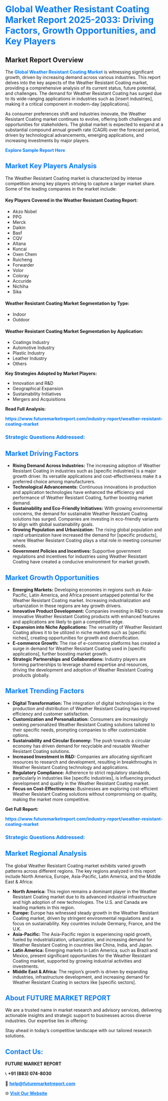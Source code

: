 <h1 style="color: #007BFF;">Global Weather Resistant Coating Market Report 2025-2033: Driving Factors, Growth Opportunities, and Key Players</h1>

<section id="overview">
<h2>Market Report Overview</h2>
<p>The <a href="https://www.futuremarketreport.com/industry-report/weather-resistant-coating-market" style="color: #007BFF; text-decoration: none;"><strong>Global Weather Resistant Coating Market</strong></a> is witnessing significant growth, driven by increasing demand across various industries. This report delves into the key aspects of the Weather Resistant Coating market, providing a comprehensive analysis of its current status, future potential, and challenges. The demand for Weather Resistant Coating has surged due to its wide-ranging applications in industries such as [insert industries], making it a critical component in modern-day [applications].</p>
<p>As consumer preferences shift and industries innovate, the Weather Resistant Coating market continues to evolve, offering both challenges and opportunities for stakeholders. The global market is expected to expand at a substantial compound annual growth rate (CAGR) over the forecast period, driven by technological advancements, emerging applications, and increasing investments by major players.</p>
</section>

<section id="overview">
<p><a href="https://www.futuremarketreport.com/request-sample/reportId=83449" style="color: #007BFF; text-decoration: none;"><strong>Explore Sample Report Here</strong></a></p>
</section>

<section id="key-players">
<h2 style="color: #007BFF;">Market Key Players Analysis</h2>
<p>The Weather Resistant Coating market is characterized by intense competition among key players striving to capture a larger market share. Some of the leading companies in the market include:</p>
<h4>Key Players Covered in the Weather Resistant Coating Report:</h4>
<ul><li>Akzo Nobel</li><li>PPG</li><li>Merck</li><li>Daikin</li><li>Basf</li><li>CQV</li><li>Altana</li><li>Kuncai</li><li>Oxen Chem</li><li>Ruicheng</li><li>Forwarder</li><li>Volor</li><li>Coloray</li><li>Accuride</li><li>Nichiha</li><li>Sika</li></ul>
<h4>Weather Resistant Coating Market Segmentation by Type:</h4>
<ul><li>Indoor</li><li>Outdoor</li></ul>

<h4>Weather Resistant Coating Market Segmentation by Application:</h4>
<ul><li>Coatings Industry</li><li>Automotive Industry</li><li>Plastic Industry</li><li>Leather Industry</li><li>Others</li></ul>
<p><strong>Key Strategies Adopted by Market Players:</strong></p>
<ul>
<li>Innovation and R&D</li>
<li>Geographical Expansion</li>
<li>Sustainability Initiatives</li>
<li>Mergers and Acquisitions</li>
</ul>
</section>

<section>
<p><strong>Read Full Analysis: </strong></p><a href="https://www.futuremarketreport.com/industry-report/weather-resistant-coating-market" style="color: #007BFF; text-decoration: none;"><strong>https://www.futuremarketreport.com/industry-report/weather-resistant-coating-market</strong></a>
<h3 style="color: #007BFF;">Strategic Questions Addressed:</h3>
</section>

<section id="driving-factors">
<h2 style="color: #007BFF;">Market Driving Factors</h2>
<ul>
<li><strong>Rising Demand Across Industries:</strong> The increasing adoption of Weather Resistant Coating in industries such as [specific industries] is a major growth driver. Its versatile applications and cost-effectiveness make it a preferred choice among manufacturers.</li>
<li><strong>Technological Advancements:</strong> Continuous innovations in production and application technologies have enhanced the efficiency and performance of Weather Resistant Coating, further boosting market demand.</li>
<li><strong>Sustainability and Eco-Friendly Initiatives:</strong> With growing environmental concerns, the demand for sustainable Weather Resistant Coating solutions has surged. Companies are investing in eco-friendly variants to align with global sustainability goals.</li>
<li><strong>Growing Population and Urbanization:</strong> The rising global population and rapid urbanization have increased the demand for [specific products], where Weather Resistant Coating plays a vital role in meeting consumer needs.</li>
<li><strong>Government Policies and Incentives:</strong> Supportive government regulations and incentives for industries using Weather Resistant Coating have created a conducive environment for market growth.</li>
</ul>
</section>

<section id="growth-opportunities">
<h2 style="color: #007BFF;">Market Growth Opportunities</h2>
<ul>
<li><strong>Emerging Markets:</strong> Developing economies in regions such as Asia-Pacific, Latin America, and Africa present untapped potential for the Weather Resistant Coating market. Increasing industrialization and urbanization in these regions are key growth drivers.</li>
<li><strong>Innovative Product Development:</strong> Companies investing in R&D to create innovative Weather Resistant Coating products with enhanced features and applications are likely to gain a competitive edge.</li>
<li><strong>Expansion into Niche Applications:</strong> The versatility of Weather Resistant Coating allows it to be utilized in niche markets such as [specific niches], creating opportunities for growth and diversification.</li>
<li><strong>E-commerce Growth:</strong> The rise of e-commerce platforms has created a surge in demand for Weather Resistant Coating used in [specific applications], further boosting market growth.</li>
<li><strong>Strategic Partnerships and Collaborations:</strong> Industry players are forming partnerships to leverage shared expertise and resources, driving the development and adoption of Weather Resistant Coating products globally.</li>
</ul>
</section>

<section id="trending-factors">
<h2 style="color: #007BFF;">Market Trending Factors</h2>
<ul>
<li><strong>Digital Transformation:</strong> The integration of digital technologies in the production and distribution of Weather Resistant Coating has improved efficiency and customer satisfaction.</li>
<li><strong>Customization and Personalization:</strong> Consumers are increasingly seeking personalized Weather Resistant Coating solutions tailored to their specific needs, prompting companies to offer customizable options.</li>
<li><strong>Sustainability and Circular Economy:</strong> The push towards a circular economy has driven demand for recyclable and reusable Weather Resistant Coating solutions.</li>
<li><strong>Increased Investment in R&D:</strong> Companies are allocating significant resources to research and development, resulting in breakthroughs in Weather Resistant Coating technology and applications.</li>
<li><strong>Regulatory Compliance:</strong> Adherence to strict regulatory standards, particularly in industries like [specific industries], is influencing product development and quality in the Weather Resistant Coating market.</li>
<li><strong>Focus on Cost-Effectiveness:</strong> Businesses are exploring cost-efficient Weather Resistant Coating solutions without compromising on quality, making the market more competitive.</li>
</ul>
</section>

<section>
<p><strong>Get Full Report: </strong></p><a href="https://www.futuremarketreport.com/industry-report/weather-resistant-coating-market" style="color: #007BFF; text-decoration: none;"><strong>https://www.futuremarketreport.com/industry-report/weather-resistant-coating-market</strong></a>
<h3 style="color: #007BFF;">Strategic Questions Addressed:</h3>
</section>


<section id="regional-analysis">
<h2 style="color: #007BFF;">Market Regional Analysis</h2>
<p>The global Weather Resistant Coating market exhibits varied growth patterns across different regions. The key regions analyzed in this report include North America, Europe, Asia-Pacific, Latin America, and the Middle East & Africa:</p>
<ul>
<li><strong>North America:</strong> This region remains a dominant player in the Weather Resistant Coating market due to its advanced industrial infrastructure and high adoption of new technologies. The U.S. and Canada are leading markets in this region.</li>
<li><strong>Europe:</strong> Europe has witnessed steady growth in the Weather Resistant Coating market, driven by stringent environmental regulations and a focus on sustainability. Key countries include Germany, France, and the U.K.</li>
<li><strong>Asia-Pacific:</strong> The Asia-Pacific region is experiencing rapid growth, fueled by industrialization, urbanization, and increasing demand for Weather Resistant Coating in countries like China, India, and Japan.</li>
<li><strong>Latin America:</strong> Emerging markets in Latin America, such as Brazil and Mexico, present significant opportunities for the Weather Resistant Coating market, supported by growing industrial activities and investments.</li>
<li><strong>Middle East & Africa:</strong> The region’s growth is driven by expanding industries, infrastructure development, and increasing demand for Weather Resistant Coating in sectors like [specific sectors].</li>
</ul>
</section>

<footer>
<h2 style="color: #007BFF;">About FUTURE MARKET REPORT</h2>
<p>We are a trusted name in market research and advisory services, delivering actionable insights and strategic support to businesses across diverse industries. Our expertise lies in offering:</p>

<p>Stay ahead in today’s competitive landscape with our tailored research solutions.</p>

<h2 style="color: #007BFF;">Contact Us:</h2>
<p><strong>FUTURE MARKET REPORT</strong></p>
<p>📞 <strong>+91 (883) 074-8030</strong></p>
<p>📧 <strong><a href="mailto:help@futuremarketreport.com" style="color: #007BFF;">help@futuremarketreport.com</a></strong></p>
<p>🌐 <strong><a href="https://www.futuremarketreport.com/" style="color: #007BFF;">Visit Our Website</a></strong></p>
</footer>